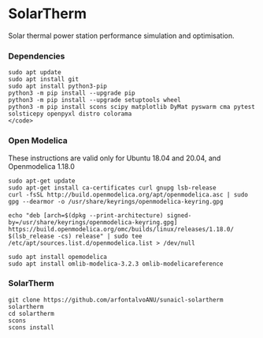 # SolarTherm

Solar thermal power station performance simulation and optimisation.

### Dependencies

```
sudo apt update
sudo apt install git
sudo apt install python3-pip
python3 -m pip install --upgrade pip
python3 -m pip install --upgrade setuptools wheel
python3 -m pip install scons scipy matplotlib DyMat pyswarm cma pytest solsticepy openpyxl distro colorama
</code>
```

### Open Modelica

These instructions are valid only for Ubuntu 18.04 and 20.04, and Openmodelica 1.18.0

```
sudo apt-get update
sudo apt-get install ca-certificates curl gnupg lsb-release
curl -fsSL http://build.openmodelica.org/apt/openmodelica.asc | sudo gpg --dearmor -o /usr/share/keyrings/openmodelica-keyring.gpg

echo "deb [arch=$(dpkg --print-architecture) signed-by=/usr/share/keyrings/openmodelica-keyring.gpg] https://build.openmodelica.org/omc/builds/linux/releases/1.18.0/ $(lsb_release -cs) release" | sudo tee /etc/apt/sources.list.d/openmodelica.list > /dev/null

sudo apt install opemodelica
sudo apt install omlib-modelica-3.2.3 omlib-modelicareference
```

### SolarTherm

```
git clone https://github.com/arfontalvoANU/sunaicl-solartherm solartherm
cd solartherm
scons
scons install
```

